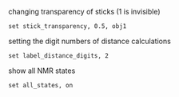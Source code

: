 changing transparency of sticks (1 is invisible)
    
    set stick_transparency, 0.5, obj1

setting the digit numbers of distance calculations

    set label_distance_digits, 2
    
show all NMR states

    set all_states, on  
